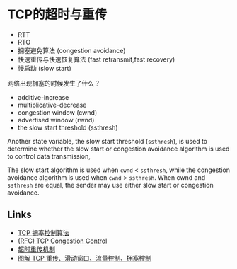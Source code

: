 # TCP的超时与重传

- RTT
- RTO
- 拥塞避免算法 (congestion avoidance)
- 快速重传与快速恢复算法 (fast retransmit,fast recovery)
- 慢启动 (slow start)

网络出现拥塞的时候发生了什么？

- additive-increase
- multiplicative-decrease
- congestion window (cwnd)
- advertised window (rwnd)
- the slow start threshold (ssthresh)

Another state variable, the slow start threshold (`ssthresh`), is used
to determine whether the slow start or congestion avoidance algorithm
is used to control data transmission,

The slow start algorithm is used when `cwnd` < `ssthresh`, while the
congestion avoidance algorithm is used when `cwnd` > `ssthresh`.  When
cwnd and `ssthresh` are equal, the sender may use either slow start or
congestion avoidance.

## Links

- [TCP 拥塞控制算法](https://zhuanlan.zhihu.com/p/59656144)
- [(RFC) TCP Congestion Control](https://datatracker.ietf.org/doc/html/rfc5681)
- [超时重传机制](https://www.cnblogs.com/-wenli/p/13080675.html)
- [图解 TCP 重传、滑动窗口、流量控制、拥塞控制](https://www.cnblogs.com/xiaolincoding/p/12732052.html)
